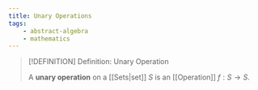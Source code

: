 ```yaml
---
title: Unary Operations
tags:
    - abstract-algebra
    - mathematics
---
```


>[!DEFINITION] Definition: Unary Operation
>
>A **unary operation** on a [[Sets|set]] $S$ is an [[Operation]] $f: S \to S$.
>